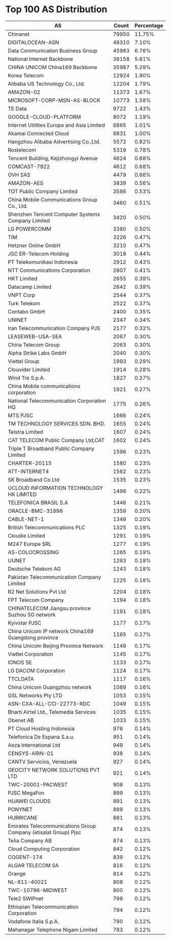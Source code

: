 # Top 100 AS Distribution
| AS | Count | Percentage |
|----|----|----|
| Chinanet | 79950 | 11.75% |
| DIGITALOCEAN-ASN | 48310 | 7.10% |
| Data Communication Business Group | 45983 | 6.76% |
| National Internet Backbone | 38158 | 5.61% |
| CHINA UNICOM China169 Backbone | 35987 | 5.29% |
| Korea Telecom | 12924 | 1.90% |
| Alibaba US Technology Co., Ltd. | 12204 | 1.79% |
| AMAZON-02 | 11373 | 1.67% |
| MICROSOFT-CORP-MSN-AS-BLOCK | 10773 | 1.58% |
| TE Data | 9722 | 1.43% |
| GOOGLE-CLOUD-PLATFORM | 8072 | 1.19% |
| Internet Utilities Europe and Asia Limited | 6865 | 1.01% |
| Akamai Connected Cloud | 6831 | 1.00% |
| Hangzhou Alibaba Advertising Co.,Ltd. | 5572 | 0.82% |
| Rostelecom | 5319 | 0.78% |
| Tencent Building, Kejizhongyi Avenue | 4624 | 0.68% |
| COMCAST-7922 | 4612 | 0.68% |
| OVH SAS | 4479 | 0.66% |
| AMAZON-AES | 3839 | 0.56% |
| TOT Public Company Limited | 3586 | 0.53% |
| China Mobile Communications Group Co., Ltd. | 3460 | 0.51% |
| Shenzhen Tencent Computer Systems Company Limited | 3420 | 0.50% |
| LG POWERCOMM | 3380 | 0.50% |
| TIM | 3226 | 0.47% |
| Hetzner Online GmbH | 3210 | 0.47% |
| JSC ER-Telecom Holding | 3018 | 0.44% |
| PT Telekomunikasi Indonesia | 2912 | 0.43% |
| NTT Communications Corporation | 2807 | 0.41% |
| HKT Limited | 2655 | 0.39% |
| Datacamp Limited | 2642 | 0.39% |
| VNPT Corp | 2544 | 0.37% |
| Turk Telekom | 2522 | 0.37% |
| Contabo GmbH | 2400 | 0.35% |
| UNINET | 2347 | 0.34% |
| Iran Telecommunication Company PJS | 2177 | 0.32% |
| LEASEWEB-USA-SEA | 2067 | 0.30% |
| China Telecom Group | 2063 | 0.30% |
| Alpha Strike Labs GmbH | 2040 | 0.30% |
| Viettel Group | 1993 | 0.29% |
| Clouvider Limited | 1914 | 0.28% |
| Wind Tre S.p.A. | 1827 | 0.27% |
| China Mobile communications corporation | 1821 | 0.27% |
| National Telecommunication Corporation HQ | 1775 | 0.26% |
| MTS PJSC | 1666 | 0.24% |
| TM TECHNOLOGY SERVICES SDN. BHD. | 1655 | 0.24% |
| Telstra Limited | 1607 | 0.24% |
| CAT TELECOM Public Company Ltd,CAT | 1602 | 0.24% |
| Triple T Broadband Public Company Limited | 1596 | 0.23% |
| CHARTER-20115 | 1580 | 0.23% |
| ATT-INTERNET4 | 1562 | 0.23% |
| SK Broadband Co Ltd | 1535 | 0.23% |
| UCLOUD INFORMATION TECHNOLOGY HK LIMITED | 1498 | 0.22% |
| TELEFONICA BRASIL S.A | 1446 | 0.21% |
| ORACLE-BMC-31898 | 1359 | 0.20% |
| CABLE-NET-1 | 1349 | 0.20% |
| British Telecommunications PLC | 1325 | 0.19% |
| Cloudie Limited | 1291 | 0.19% |
| M247 Europe SRL | 1277 | 0.19% |
| AS-COLOCROSSING | 1265 | 0.19% |
| UUNET | 1263 | 0.19% |
| Deutsche Telekom AG | 1243 | 0.18% |
| Pakistan Telecommunication Company Limited | 1225 | 0.18% |
| R2 Net Solutions Pvt Ltd | 1204 | 0.18% |
| FPT Telecom Company | 1194 | 0.18% |
| CHINATELECOM Jiangsu province Suzhou 5G network | 1191 | 0.18% |
| Kyivstar PJSC | 1177 | 0.17% |
| China Unicom IP network China169 Guangdong province | 1165 | 0.17% |
| China Unicom Beijing Province Network | 1149 | 0.17% |
| Viettel Corporation | 1145 | 0.17% |
| IONOS SE | 1133 | 0.17% |
| LG DACOM Corporation | 1124 | 0.17% |
| TTCLDATA | 1117 | 0.16% |
| China Unicom Guangzhou network | 1089 | 0.16% |
| GSL Networks Pty LTD | 1053 | 0.15% |
| ASN-CXA-ALL-CCI-22773-RDC | 1049 | 0.15% |
| Bharti Airtel Ltd., Telemedia Services | 1035 | 0.15% |
| Obenet AB | 1033 | 0.15% |
| PT Cloud Hosting Indonesia | 976 | 0.14% |
| Telefonica De Espana S.a.u. | 951 | 0.14% |
| Aeza International Ltd | 949 | 0.14% |
| CENSYS-ARIN-01 | 938 | 0.14% |
| CANTV Servicios, Venezuela | 927 | 0.14% |
| GEOCITY NETWORK SOLUTIONS PVT LTD | 921 | 0.14% |
| TWC-20001-PACWEST | 908 | 0.13% |
| PJSC MegaFon | 899 | 0.13% |
| HUAWEI CLOUDS | 891 | 0.13% |
| PONYNET | 889 | 0.13% |
| HURRICANE | 881 | 0.13% |
| Emirates Telecommunications Group Company (etisalat Group) Pjsc | 874 | 0.13% |
| Telia Company AB | 874 | 0.13% |
| Cloud Computing Corporation | 842 | 0.12% |
| COGENT-174 | 839 | 0.12% |
| ALGAR TELECOM SA | 816 | 0.12% |
| Orange | 814 | 0.12% |
| NL-811-40021 | 808 | 0.12% |
| TWC-10796-MIDWEST | 800 | 0.12% |
| Tele2 SWIPnet | 798 | 0.12% |
| Ethiopian Telecommunication Corporation | 794 | 0.12% |
| Vodafone Italia S.p.A. | 790 | 0.12% |
| Mahanagar Telephone Nigam Limited | 783 | 0.12% |
